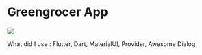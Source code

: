 # Greengrocer App

<img src="https://cdn.discordapp.com/attachments/849916105144139807/910813148376866877/Screenshot_1.png" />

What did I use : Flutter, Dart, MaterialUI, Provider, Awesome Dialog
